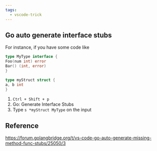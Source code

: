 ```yaml
---
tags:
  - vscode-trick
---
```

## Go auto generate interface stubs

For instance, if you have some code like

```go
type MyType interface {
Foo(num int) error
Bar() (int, error)
}

type myStruct struct {
a, b int
}
```

1. `Ctrl + Shift + p`
2. Go: Generate Interface Stubs
3. Type `s *myStruct MyType` on the input

## Reference

https://forum.golangbridge.org/t/vs-code-go-auto-generate-missing-method-func-stubs/25050/3
